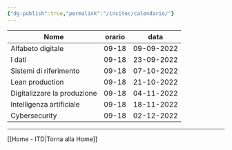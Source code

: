 ```yaml
---
{"dg-publish":true,"permalink":"/incitec/calendario/"}
---
```


| Nome                        | orario | data       |
| --------------------------- | ------ | ---------- |
| Alfabeto digitale           | 09-18  | 09-09-2022 |
| I dati                      | 09-18  | 23-09-2022 |
| Sistemi di riferimento      | 09-18  | 07-10-2022 |
| Lean production             | 09-18  | 21-10-2022 |
| Digitalizzare la produzione | 09-18  | 04-11-2022 |
| Intelligenza artificiale    | 09-18  | 18-11-2022 |
| Cybersecurity               | 09-18  | 02-12-2022 |


---
[[Home - ITD\|Torna alla Home]]
